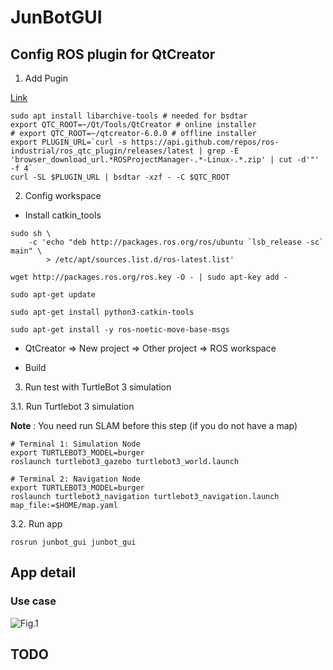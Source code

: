 # JunBotGUI

## Config ROS plugin for QtCreator

1. Add Pugin

[Link](https://github.com/ros-industrial/ros_qtc_plugin#plugin-installation)

```
sudo apt install libarchive-tools # needed for bsdtar
export QTC_ROOT=~/Qt/Tools/QtCreator # online installer
# export QTC_ROOT=~/qtcreator-6.0.0 # offline installer
export PLUGIN_URL=`curl -s https://api.github.com/repos/ros-industrial/ros_qtc_plugin/releases/latest | grep -E 'browser_download_url.*ROSProjectManager-.*-Linux-.*.zip' | cut -d'"' -f 4`
curl -SL $PLUGIN_URL | bsdtar -xzf - -C $QTC_ROOT
```

2. Config workspace

- Install catkin_tools

```
sudo sh \
    -c 'echo "deb http://packages.ros.org/ros/ubuntu `lsb_release -sc` main" \
        > /etc/apt/sources.list.d/ros-latest.list'

wget http://packages.ros.org/ros.key -O - | sudo apt-key add -

sudo apt-get update

sudo apt-get install python3-catkin-tools

sudo apt-get install -y ros-noetic-move-base-msgs
```
- QtCreator => New project => Other project => ROS workspace

- Build 

3. Run test with TurtleBot 3 simulation

3.1. Run Turtlebot 3 simulation

<b> Note </b>: You need run SLAM before this step (if you do not have a map)

```
# Terminal 1: Simulation Node 
export TURTLEBOT3_MODEL=burger
roslaunch turtlebot3_gazebo turtlebot3_world.launch

# Terminal 2: Navigation Node
export TURTLEBOT3_MODEL=burger
roslaunch turtlebot3_navigation turtlebot3_navigation.launch map_file:=$HOME/map.yaml
```

3.2. Run app

```
rosrun junbot_gui junbot_gui
```

## App detail

### Use case

![Fig.1](https://github.com/lacie-life/junbot_planner/blob/main/junbot_gui/doc/details.png?raw=true)

## TODO



